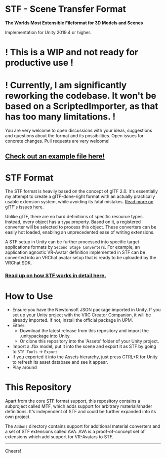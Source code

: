 # STF - Scene Transfer Format
**The Worlds Most Extensible Fileformat for 3D Models and Scenes**

Implementation for Unity 2019.4 or higher.

# **! This is a WIP and not ready for productive use !**

# **! Currently, I am significantly reworking the codebase. It won't be based on a ScriptedImporter, as that has too many limitations. !**

You are very welcome to open discussions with your ideas, suggestions and questions about the format and its possibilities. Open issues for concrete changes. Pull requests are very welcome!

## [Check out an example file here!](https://emperorofmars.itch.io/stf-avatar-showcase)
<!-- ## [Watch the video presentation about STF and its AVA extensions here!](https://youtu.be/ozkmGxFG_ug) -->

# STF Format
The STF format is heavily based on the concept of glTF 2.0. It's essentially my attempt to create a glTF-done-right format with an actually practically usable extension system, while avoiding its fatal mistakes. [Read more on glTF's issues here.](./Docs/stf_format.md#gltf-20-issues)

Unlike glTF, there are no hard definitions of specific resource types. Instead, every object has a `type` property. Based on it, a registered converter will be selected to process this object. These converters can be easily hot loaded, enabling an unprecedented ease of writing extensions.

A STF setup in Unity can be further processed into specific target applications formats by `Second Stage Converters`. For example, an application agnostic VR-Avatar definition implemented in STF can be converted into an VRChat avatar setup that is ready to be uploaded by the VRChat SDK.

### [Read up on how STF works in detail here.](./Docs/stf_format.md)

# How to Use
- Ensure you have the Newtonsoft JSON package imported in Unity. If you set up your Unity project with the VRC Creator Companion, it will be already imported. If not, install the official package in UPM.
- Either:
	- Download the latest release from this repository and import the .unitypackage into Unity.
	- Or clone this repository into the 'Assets' folder of your Unity project.
- Import a .fbx model, put it into the scene and export it as STF by going to `STF Tools` → `Export`
- If you exported it into the Assets hierarchy, just press CTRL+R for Unity to refresh its asset database and see it appear.
- Play around

<!-- ![Screenshot of an STF file's inspector in Unity.](./Docs/Images/import_settings.png) -->

# This Repository
Apart from the core STF format support, this repository contains a subproject called MTF, which adds support for arbitrary material/shader definitions. It's independent of STF and could be further expanded into its own project.

The `Addons` directory contains support for additional material converters and a set of STF extensions called AVA. AVA is a proof-of-concept set of extensions which add support for VR-Avatars to STF.

---

Cheers!
